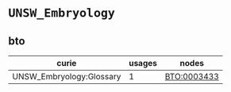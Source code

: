 # `UNSW_Embryology`

## bto

| curie                    |   usages | nodes                                             |
|--------------------------|----------|---------------------------------------------------|
| UNSW_Embryology:Glossary |        1 | [BTO:0003433](https://bioregistry.io/BTO:0003433) |


